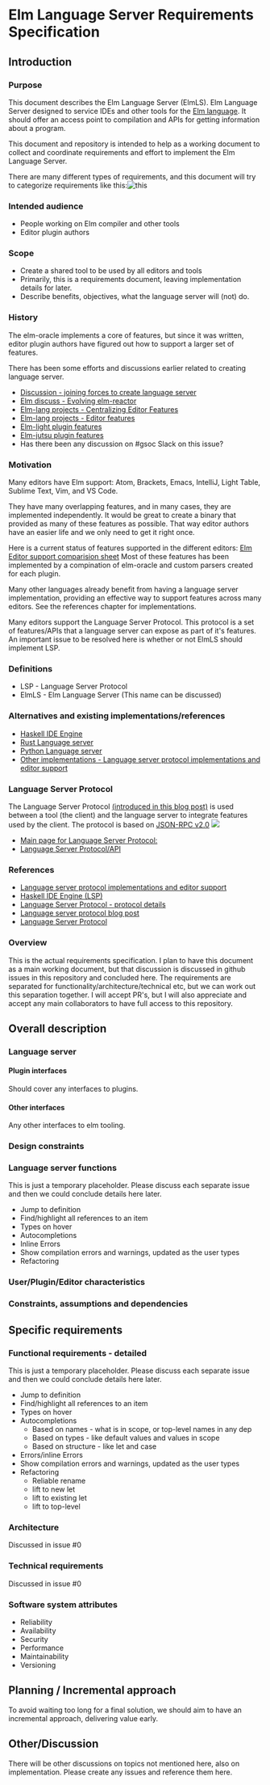 # Elm Language Server Requirements Specification

## Introduction

### Purpose
This document describes the Elm Language Server (ElmLS). Elm Language Server designed to service IDEs and other tools for the [Elm language](http://elm-lang.org/). It should offer an access point to compilation and APIs for getting information about a program.

This document and repository is intended to help as a working document to collect and coordinate requirements and effort to implement the Elm Language Server.

There are many different types of requirements, and this document will try to categorize requirements like this:![this](images/requirement-types.png)

### Intended audience
* People working on Elm compiler and other tools
* Editor plugin authors

### Scope
* Create a shared tool to be used by all editors and tools
* Primarily, this is a requirements document, leaving implementation details for later.
* Describe benefits, objectives, what the language server will (not) do.

### History
The elm-oracle implements a core of features, but since it was written, editor plugin authors have figured out how to support a larger set of features.

There has been some efforts and discussions earlier related to creating language server.
* [Discussion - joining forces to create language server](https://github.com/Krzysztof-Cieslak/vscode-elm/issues/137)
* [Elm discuss - Evolving elm-reactor](https://groups.google.com/forum/#!topic/elm-dev/aDWFBg72Wt4)
* [Elm-lang projects - Centralizing Editor Features](https://github.com/elm-lang/projects/wiki/Centralizing-Editor-Features)
* [Elm-lang projects - Editor features](https://github.com/elm-lang/projects/wiki/Editor-Features)
* [Elm-light plugin features](https://gist.github.com/rundis/433d67aaf3f35eb74e66172db3e73c06)
* [Elm-jutsu plugin features](https://docs.google.com/spreadsheets/d/14uGbf6432uYtkusJ3xktWTjqHS3Wm11fCTb1yGbIj8Y/edit#gid=0)
* Has there been any discussion on #gsoc Slack on this issue?

### Motivation
Many editors have Elm support: Atom, Brackets, Emacs, IntelliJ, Light Table, Sublime Text, Vim, and VS Code.

They have many overlapping features, and in many cases, they are implemented independently. It would be great to create a binary that provided as many of these features as possible. That way editor authors have an easier life and we only need to get it right once.

Here is a current status of features supported in the different editors: [Elm Editor support comparision sheet](https://docs.google.com/spreadsheets/d/1JJ21llMKaIYzy449ILvyzQCCmoapJxbVGr-FyRUgKCw/edit#gid=0)
Most of these features has been implemented by a compination of elm-oracle and custom parsers created for each plugin.

Many other languages already benefit from having a language server implementation, providing an effective way to support features across many editors. See the references chapter for implementations.

Many editors support the Language Server Protocol. This protocol is a set of features/APIs that a language server can expose as part of it's features. An important issue to be resolved here is whether or not ElmLS should implement LSP.

### Definitions
* LSP - Language Server Protocol
* ElmLS - Elm Language Server (This name can be discussed)

### Alternatives and existing implementations/references
* [Haskell IDE Engine](https://github.com/haskell/haskell-ide-engine)
* [Rust Language server](https://github.com/rust-lang-nursery/rls)
* [Python Language server](https://github.com/palantir/python-language-server)
* [Other implementations - Language server protocol implementations and editor support](https://github.com/Microsoft/language-server-protocol/wiki/Protocol-Implementations)

### Language Server Protocol
The Language Server Protocol [(introduced in this blog post)](https://code.visualstudio.com/blogs/2016/06/27/common-language-protocol)
is used between a tool (the client) and the language server to integrate features used by the client. The protocol is based on  [JSON-RPC v2.0](http://www.jsonrpc.org/specification)
![](images/lsp-interaction-diagram.png)

* [Main page for Language Server Protocol:](https://github.com/Microsoft/language-server-protocol)
* [Language Server Protocol/API](https://github.com/Microsoft/language-server-protocol)

### References
* [Language server protocol implementations and editor support](https://github.com/Microsoft/language-server-protocol/wiki/Protocol-Implementations)
* [Haskell IDE Engine (LSP)](https://github.com/haskell/haskell-ide-engine)
* [Language Server Protocol - protocol details](https://github.com/Microsoft/language-server-protocol/blob/master/protocol.md)
* [Language server protocol blog post](https://code.visualstudio.com/blogs/2016/06/27/common-language-protocol)
* [Language Server Protocol](https://github.com/Microsoft/language-server-protocol)

### Overview
This is the actual requirements specification. I plan to have this document as a main working document, but that discussion is discussed in github issues in this repository and concluded here. The requirements are separated for functionality/architecture/technical etc, but we can work out this separation together.
I will accept PR's, but I will also appreciate and accept any main collaborators to have full access to this repository.

## Overall description
### Language server
#### Plugin interfaces
Should cover any interfaces to plugins.
#### Other interfaces
Any other interfaces to elm tooling.
### Design constraints
### Language server functions

This is just a temporary placeholder. Please discuss each separate issue and then we could conclude details here later.
* Jump to definition
* Find/highlight all references to an item
* Types on hover
* Autocompletions
* Inline Errors
* Show compilation errors and warnings, updated as the user types
* Refactoring

### User/Plugin/Editor characteristics
### Constraints, assumptions and dependencies
## Specific requirements
### Functional requirements - detailed

This is just a temporary placeholder. Please discuss each separate issue and then we could conclude details here later.
* Jump to definition
* Find/highlight all references to an item
* Types on hover
* Autocompletions
  * Based on names - what is in scope, or top-level names in any dep
  * Based on types - like default values and values in scope
  * Based on structure - like let and case
* Errors/inline Errors
* Show compilation errors and warnings, updated as the user types
* Refactoring
  * Reliable rename
  * lift to new let
  * lift to existing let
  * lift to top-level
### Architecture
Discussed in issue #0

### Technical requirements
Discussed in issue #0

### Software system attributes
* Reliability
* Availability
* Security
* Performance
* Maintainability
* Versioning
## Planning / Incremental approach
To avoid waiting too long for a final solution, we should aim to have an incremental approach, delivering value early.
## Other/Discussion
There will be other discussions on topics not mentioned here, also on implementation. Please create any issues and reference them here.


